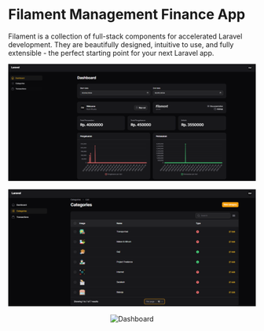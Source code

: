 # Filament Management Finance App

Filament is a collection of full-stack components for accelerated Laravel development. They are beautifully designed, intuitive to use, and fully extensible - the perfect starting point for your next Laravel app.

<p align="center"><img src="/public/finance-app.PNG" alt="Dashboard"></p>
<p align="center"><img src="/public/category-finance.PNG" alt="Category"></p>
<p align="center"><img src="/public/transaction.PNG" alt="Dashboard"></p>
